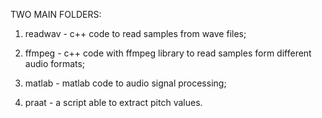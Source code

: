 TWO MAIN FOLDERS:

1) readwav - c++ code to read samples from wave files;

2) ffmpeg - c++ code with ffmpeg library to read samples form different audio formats;

3) matlab - matlab code to audio signal processing;

4) praat - a script able to extract pitch values.
